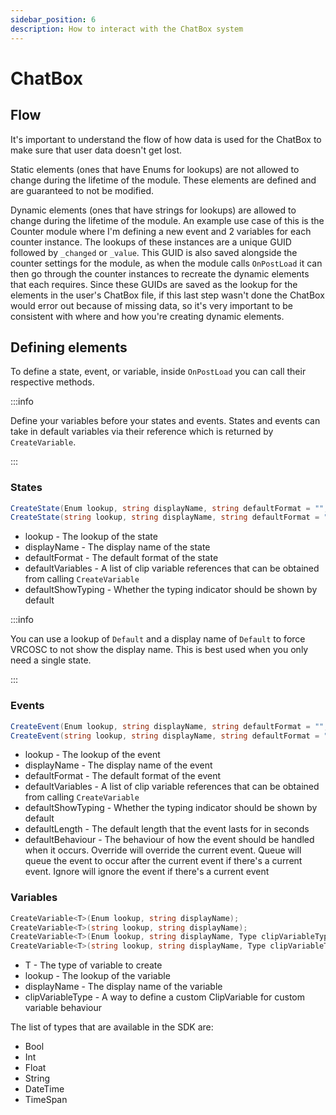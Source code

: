 ```yaml
---
sidebar_position: 6
description: How to interact with the ChatBox system
---
```


# ChatBox

## Flow
It's important to understand the flow of how data is used for the ChatBox to make sure that user data doesn't get lost.

Static elements (ones that have Enums for lookups) are not allowed to change during the lifetime of the module. These elements are defined and are guaranteed to not be modified.

Dynamic elements (ones that have strings for lookups) are allowed to change during the lifetime of the module. An example use case of this is the Counter module where I'm defining a new event and 2 variables for each counter instance. The lookups of these instances are a unique GUID followed by `_changed` or `_value`. This GUID is also saved alongside the counter settings for the module, as when the module calls `OnPostLoad` it can then go through the counter instances to recreate the dynamic elements that each requires. Since these GUIDs are saved as the lookup for the elements in the user's ChatBox file, if this last step wasn't done the ChatBox would error out because of missing data, so it's very important to be consistent with where and how you're creating dynamic elements.

## Defining elements
To define a state, event, or variable, inside `OnPostLoad` you can call their respective methods.

:::info

Define your variables before your states and events. States and events can take in default variables via their reference which is returned by `CreateVariable`.

:::

### States

```csharp
CreateState(Enum lookup, string displayName, string defaultFormat = "", IEnumerable<ClipVariableReference>? defaultVariables = null, bool defaultShowTyping = false);
CreateState(string lookup, string displayName, string defaultFormat = "", IEnumerable<ClipVariableReference>? defaultVariables = null, bool defaultShowTyping = false);
```
- lookup - The lookup of the state
- displayName - The display name of the state
- defaultFormat - The default format of the state
- defaultVariables - A list of clip variable references that can be obtained from calling `CreateVariable`
- defaultShowTyping - Whether the typing indicator should be shown by default

:::info

You can use a lookup of `Default` and a display name of `Default` to force VRCOSC to not show the display name. This is best used when you only need a single state.

:::

### Events

```csharp
CreateEvent(Enum lookup, string displayName, string defaultFormat = "", IEnumerable<ClipVariableReference>? defaultVariables = null, bool defaultShowTyping = false, float defaultLength = 5, ClipEventBehaviour defaultBehaviour = ClipEventBehaviour.Override);
CreateEvent(string lookup, string displayName, string defaultFormat = "", IEnumerable<ClipVariableReference>? defaultVariables = null, bool defaultShowTyping = false, float defaultLength = 5, ClipEventBehaviour defaultBehaviour = ClipEventBehaviour.Override);
```
- lookup - The lookup of the event
- displayName - The display name of the event
- defaultFormat - The default format of the event
- defaultVariables - A list of clip variable references that can be obtained from calling `CreateVariable`
- defaultShowTyping - Whether the typing indicator should be shown by default
- defaultLength - The default length that the event lasts for in seconds
- defaultBehaviour - The behaviour of how the event should be handled when it occurs. Override will override the current event. Queue will queue the event to occur after the current event if there's a current event. Ignore will ignore the event if there's a current event

### Variables

```csharp
CreateVariable<T>(Enum lookup, string displayName);
CreateVariable<T>(string lookup, string displayName);
CreateVariable<T>(Enum lookup, string displayName, Type clipVariableType);
CreateVariable<T>(string lookup, string displayName, Type clipVariableType);
```
- T - The type of variable to create
- lookup - The lookup of the variable
- displayName - The display name of the variable
- clipVariableType - A way to define a custom ClipVariable for custom variable behaviour

The list of types that are available in the SDK are:
- Bool
- Int
- Float
- String
- DateTime
- TimeSpan